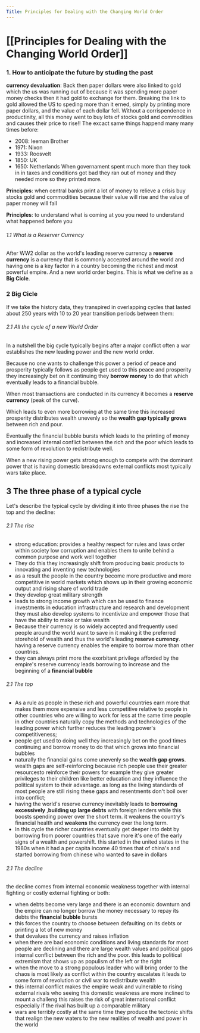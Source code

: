 ```yaml
---
Title: Principles for Dealing with the Changing World Order
---
```

# [[Principles for Dealing with the Changing World Order]]

### 1. How to anticipate the future by studing the past
**currency devaluation**: Back then paper dollars were also linked to gold which the us was running out of because it was spending more paper money checks then it had gold to exchange for them. Breaking the link to gold allowed the US to speding more than it erned, simply by printing more paper dollars, and the value of each dollar fell. Without a corrispendence in productinity, all this money went to buy lots of stocks gold and commodities and causes their price to rise!!
The excact same things happend many many times before:
- 2008: leeman Brother
- 1971: Nixon
- 1933: Roosvelt
- 1850: UK
- 1650: Netherlands
When governament  spent much more than they took in in taxes and conditions got bad they ran out of money and they needed more so they printed more.

**Principles**: when central banks print a lot of money to relieve a crisis buy stocks gold and commodities because their value will rise and the value of paper money will fall

**Principles**: to understand what is coming at you you need to understand what happened before you
###### 1.1 What is a Reserver Currency
After WW2 dollar as the world's leading reserve currency a **reserve currency** is a currency that is commonly accepted around the world and having one is a key factor in a country becoming the richest and most powerful empire. And a new world order begins. This is what we define as a **Big Cicle**.
### 2 Big Cicle
If we take the history data, they transpired in overlapping cycles that lasted about 250 years with 10 to 20 year transition periods between them:

###### 2.1 All the cycle of a new World Order
In a nutshell the big cycle typically begins after a major conflict often a war establishes the new leading power and the new world order.

Because no one wants to challenge this power a period of peace and prosperity typically follows as people get used to this peace and prosperity they increasingly bet on it continuing they **borrow money** to do that which eventually leads to a financial bubble. 

When most transactions are conducted in its currency it becomes a **reserve currency** (peak of the curve). 

Which leads to even more borrowing at the same time this increased prosperity distributes wealth unevenly so the **wealth gap typically grows** between rich and pour.

Eventually the financial bubble bursts which leads to the printing of money and increased internal conflict between the rich and the poor which leads to some form of revolution to redistribute well.

When a new rising power gets strong enough to compete with the dominant power that is having domestic breakdowns external conflicts most typically wars take place.
## 3 The three phase of a typical cycle
Let's describe the typical cycle by dividing it into three phases the rise the top and the decline:
###### 2.1 The rise
- strong education: provides a healthy respect for rules and laws order within society low corruption and enables them to unite behind a common purpose and work well together
- They do this they increasingly shift from producing basic products to innovating and inventing new technologies
- as a result the people in the country become more productive and more competitive in world markets which shows up in their growing economic output and rising share of world trade
- they develop great military strength
-  leads to strong income growth which can be used to finance investments in education infrastructure and research and development they must also develop systems to incentivize and empower those that have the ability to make or take wealth
- Because their currency is so widely accepted and frequently used people around the world want to save in it making it the preferred storehold of wealth and thus the world's leading **reserve currency**. having a reserve currency enables the empire to borrow more than other countries. 
- they can always print more the exorbitant privilege afforded by the empire's reserve currency leads borrowing to increase and the beginning of a **financial bubble**
###### 2.1 The top
- As a rule as people in these rich and powerful countries earn more that makes them more expensive and less competitive relative to people in other countries who are willing to work for less at the same time people in other countries naturally copy the methods and technologies of the leading power which further reduces the leading power's competitiveness;
- people get used to doing well they increasingly bet on the good times continuing and borrow money to do that which grows into financial bubbles
- naturally the financial gains come unevenly so the **wealth gap grows**. wealth gaps are self-reinforcing because rich people use their greater resourcesto reinforce their powers for example they give greater privileges to their children like better education and they influence the political system to their advantage. as long as the living standards of most people are still rising these gaps and resentments don't boil over into conflict;
- having the world's reserve currency inevitably leads to **borrowing excessively** ,**building up large debts** with foreign lenders while this boosts spending power over the short term. it weakens the country's financial health and **weakens** the currency over the long term.
- In this cycle the richer countries eventually get deeper into debt by borrowing from poorer countries that save more it's one of the early signs of a wealth and powershift. this started in the united states in the 1980s when it had a per capita income 40 times that of china's and started borrowing from chinese who wanted to save in dollars
###### 2.1 The decline
the decline comes from internal economic weakness together with internal fighting or costly external fighting or both:
- when debts become very large and there is an economic downturn and the empire can no longer borrow the money necessary to repay its debts the **financial bubble** bursts
- this forces the country to choose between defaulting on its debts or printing a lot of new money
- that devalues the currency and raises inflation
- when there are bad economic conditions and living standards for most people are declining and there are large wealth values and political gaps internal conflict between the rich and the poor.  this leads to political extremism that shows up as populism of the left or the right
- when the move to a strong populous leader who will bring order to the chaos is most likely as conflict within the country escalates it leads to some form of revolution or civil war to redistribute wealth
- this internal conflict makes the empire weak and vulnerable to rising external rivals who seeing this domestic weakness are more inclined to mount a challeng this raises the risk of great international conflict especially if the rival has built up a comparable military
- wars are terribly costly at the same time they produce the tectonic shifts that realign the new waters to the new realities of wealth and power in the world

